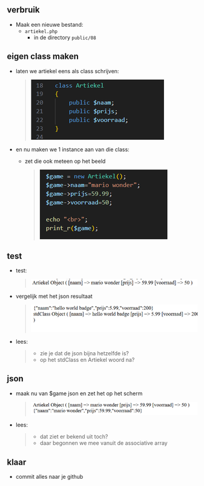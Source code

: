 ## verbruik

- Maak een nieuwe bestand:
  - `artiekel.php`
    - in de directory `public/08`


## eigen class maken

- laten we artiekel eens als class schrijven:
    > ![](img/classart.PNG)
  
- en nu maken we 1 instance aan van die class:
  - zet die ook meteen op het beeld
    > ![](img/instance.PNG)

## test

- test:
    > ![](img/printart.PNG)
- vergelijk met het json resultaat
    > ![](img/stdclass.PNG)
- lees:
  > - zie je dat de json bijna hetzelfde is?
  > - op het stdClass en Artiekel woord na?


## json

- maak nu van $game json en zet het op het scherm
    > ![](img/artjson.PNG)
- lees:
  > - dat ziet er bekend uit toch?
  > - daar begonnen we mee vanuit de associative array

## klaar
- commit alles naar je github